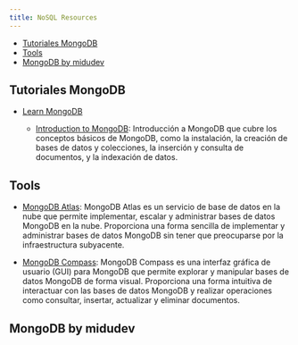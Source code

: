 ```yaml
---
title: NoSQL Resources
---
```


- [Tutoriales MongoDB](#tutoriales-mongodb)
- [Tools](#tools)
- [MongoDB by midudev](#mongodb-by-midudev)

## Tutoriales MongoDB

- [Learn MongoDB](https://learn.mongodb.com/)

  - [Introduction to MongoDB](https://learn.mongodb.com/learning-paths/introduction-to-mongodb): Introducción a MongoDB que cubre los conceptos básicos de MongoDB, como la instalación, la creación de bases de datos y colecciones, la inserción y consulta de documentos, y la indexación de datos.

## Tools

- [MongoDB Atlas](https://www.mongodb.com/cloud/atlas): MongoDB Atlas es un servicio de base de datos en la nube que permite implementar, escalar y administrar bases de datos MongoDB en la nube. Proporciona una forma sencilla de implementar y administrar bases de datos MongoDB sin tener que preocuparse por la infraestructura subyacente.

- [MongoDB Compass](https://www.mongodb.com/products/compass): MongoDB Compass es una interfaz gráfica de usuario (GUI) para MongoDB que permite explorar y manipular bases de datos MongoDB de forma visual. Proporciona una forma intuitiva de interactuar con las bases de datos MongoDB y realizar operaciones como consultar, insertar, actualizar y eliminar documentos.

## MongoDB by midudev
